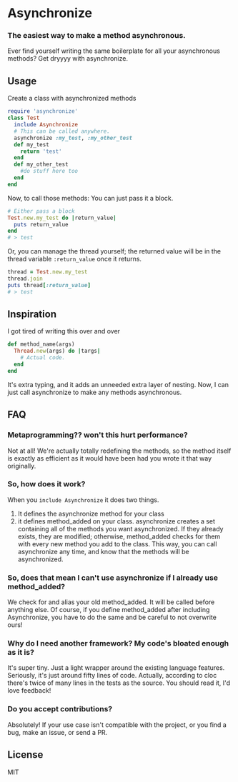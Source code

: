 # Asynchronize
### The easiest way to make a method asynchronous.

Ever find yourself writing the same boilerplate for all your asynchronous methods?
Get dryyyy with asynchronize.

## Usage
Create a class with asynchronized methods
```Ruby
require 'asynchronize'
class Test
  include Asynchronize
  # This can be called anywhere.
  asynchronize :my_test, :my_other_test
  def my_test
    return 'test'
  end
  def my_other_test
    #do stuff here too
  end
end
```

Now, to call those methods:
You can just pass it a block.
```Ruby
# Either pass a block
Test.new.my_test do |return_value|
  puts return_value
end
# > test
```

Or, you can manage the thread yourself; the returned value will be in the thread
variable `:return_value` once it returns.
```Ruby
thread = Test.new.my_test
thread.join
puts thread[:return_value]
# > test
```

## Inspiration
I got tired of writing this over and over
```Ruby
def method_name(args)
  Thread.new(args) do |targs|
    # Actual code.
  end
end
```
It's extra typing, and it adds an unneeded extra layer of nesting.
Now, I can just call asynchronize to make any methods asynchronous.

## FAQ
### Metaprogramming?? won't this hurt performance?
Not at all! We're actually totally redefining the methods, so the method itself
is exactly as efficient as it would have been had you wrote it that way
originally.

### So, how does it work?
When you `include Asynchronize` it does two things.
1. It defines the asynchronize method for your class
2. it defines method_added on your class.
asynchronize creates a set containing all of the methods you want asynchronized.
If they already exists, they are modified; otherwise, method_added checks for
them with every new method you add to the class.
This way, you can call asynchronize any time, and know that the methods will
be asynchronized.

### So, does that mean I can't use asynchronize if I already use method_added?
We check for and alias your old method_added. It will be called before
anything else. Of course, if you define method_added after including
Asynchronize, you have to do the same and be careful to not overwrite ours!

### Why do I need another framework? My code's bloated enough as it is?
It's super tiny. Just a light wrapper around the existing language features.
Seriously, it's just around fifty lines of code. Actually, according to cloc
there's twice of many lines in the tests as the source.
You should read it, I'd love feedback!

### Do you accept contributions?
Absolutely! If your use case isn't compatible with the project, or you find a
bug, make an issue, or send a PR.

## License
MIT
